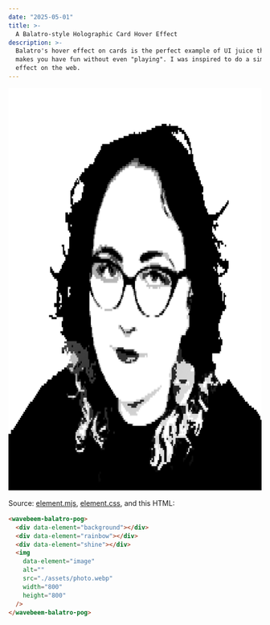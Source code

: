 ```yaml
---
date: "2025-05-01"
title: >-
  A Balatro-style Holographic Card Hover Effect
description: >-
  Balatro's hover effect on cards is the perfect example of UI juice that just
  makes you have fun without even "playing". I was inspired to do a similar
  effect on the web.
---
```


<script type="module" src="./assets/element.mjs"></script>
<link rel="stylesheet" href="./assets/element.css" />

<wavebeem-balatro-pog>
  <div data-element="background"></div>
  <div data-element="rainbow"></div>
  <div data-element="shine"></div>
  <img
    data-element="image"
    alt=""
    src="./assets/photo.webp"
    width="800"
    height="800"
  />
</wavebeem-balatro-pog>

Source: [element.mjs](./assets/element.mjs),
[element.css](./assets/element.css), and this HTML:

```html
<wavebeem-balatro-pog>
  <div data-element="background"></div>
  <div data-element="rainbow"></div>
  <div data-element="shine"></div>
  <img
    data-element="image"
    alt=""
    src="./assets/photo.webp"
    width="800"
    height="800"
  />
</wavebeem-balatro-pog>
```
